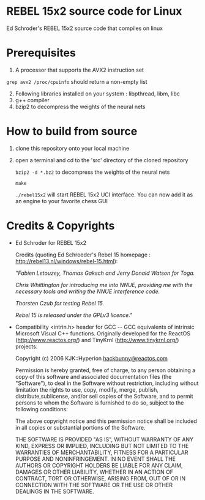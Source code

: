 # REBEL 15x2 source code for Linux
Ed Schroder's REBEL 15x2 source code that compiles on linux

# Prerequisites
1. A processor that supports the AVX2 instruction set

  `grep avx2 /proc/cpuinfo` should return a non-empty list

2. Following libraries installed on your system : libpthread, libm, libc
3. g++ compiler
4. bzip2 to decompress the weights of the neural nets

# How to build from source
1. clone this repository onto your local machine

2. open a terminal and cd to the 'src' directory of the cloned repository
   
   `bzip2 -d *.bz2` to decompress the weights of the neural nets
   
   `make`
   
   `./rebel15x2` will start REBEL 15x2 UCI interface. You can now add it as an engine to your favorite chess GUI

# Credits & Copyrights
- Ed Schroder for REBEL 15x2

  Credits (quoting Ed Schroeder's Rebel 15 homepage : http://rebel13.nl/windows/rebel-15.html):
    
  _"Fabien Letouzey, Thomas Gaksch and Jerry Donald Watson for Toga._
    
  _Chris Whittington for introducing me into NNUE, providing me with the necessary tools and writing the NNUE interference code._
   
  _Thorsten Czub for testing Rebel 15._

  _Rebel 15 is released under the GPLv3 licence."_

- Compatibility <intrin.h> header for GCC -- GCC equivalents of intrinsic Microsoft Visual C++ functions. Originally developed for the ReactOS (<http://www.reactos.org/>) and TinyKrnl (<http://www.tinykrnl.org/>) projects.

  Copyright (c) 2006 KJK::Hyperion <hackbunny@reactos.com>

  Permission is hereby granted, free of charge, to any person obtaining a copy of this software and associated documentation files (the "Software"), to deal in the Software without restriction, including without limitation the rights to use, copy, modify, merge, publish, distribute,sublicense, and/or sell copies of the Software, and to permit persons to whom the Software is furnished to do so, subject to the following conditions:

  The above copyright notice and this permission notice shall be included in all copies or substantial portions of the Software.
  
  THE SOFTWARE IS PROVIDED "AS IS", WITHOUT WARRANTY OF ANY KIND, EXPRESS OR IMPLIED, INCLUDING BUT NOT LIMITED TO THE WARRANTIES OF MERCHANTABILITY,       FITNESS FOR A PARTICULAR PURPOSE AND NONINFRINGEMENT. IN NO EVENT SHALL THE AUTHORS OR COPYRIGHT HOLDERS BE LIABLE FOR ANY CLAIM, DAMAGES OR OTHER        LIABILITY, WHETHER IN AN ACTION OF CONTRACT, TORT OR OTHERWISE, ARISING FROM, OUT OF OR IN CONNECTION WITH THE SOFTWARE OR THE USE OR OTHER DEALINGS IN THE SOFTWARE.
   
